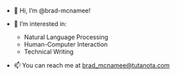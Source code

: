 - 👋 Hi, I’m @brad-mcnamee!
- 👀 I’m interested in:
    - Natural Language Processing
    - Human-Computer Interaction
    - Technical Writing
      
- 📫 You can reach me at brad_mcnamee@tutanota.com

<!---
brad-mcnamee/brad-mcnamee is a ✨ special ✨ repository because its `README.md` (this file) appears on your GitHub profile.
You can click the Preview link to take a look at your changes.
--->
